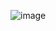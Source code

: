 ![image](https://user-images.githubusercontent.com/29282143/105147341-6a0be400-5b44-11eb-82e2-ab6eecf46534.png)
